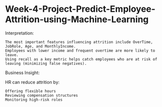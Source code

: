 # Week-4-Project-Predict-Employee-Attrition-using-Machine-Learning


Interpretation:

    The most important features influencing attrition include OverTime, JobRole, Age, and MonthlyIncome.
    Employees with lower income and frequent overtime are more likely to leave.
    Using recall as a key metric helps catch employees who are at risk of leaving (minimizing false negatives).

Business Insight:

HR can reduce attrition by:

    Offering flexible hours
    Reviewing compensation structures
    Monitoring high-risk roles

